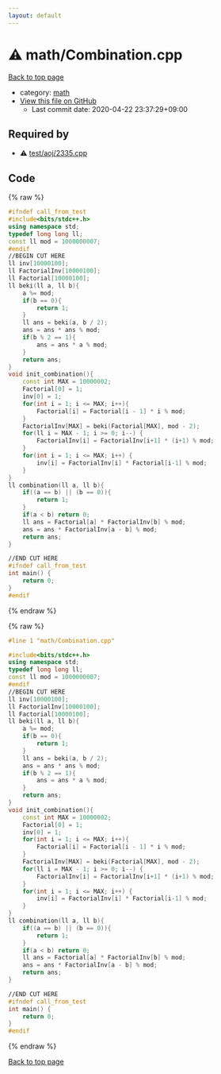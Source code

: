 ```yaml
---
layout: default
---
```


<!-- mathjax config similar to math.stackexchange -->
<script type="text/javascript" async
  src="https://cdnjs.cloudflare.com/ajax/libs/mathjax/2.7.5/MathJax.js?config=TeX-MML-AM_CHTML">
</script>
<script type="text/x-mathjax-config">
  MathJax.Hub.Config({
    TeX: { equationNumbers: { autoNumber: "AMS" }},
    tex2jax: {
      inlineMath: [ ['$','$'] ],
      processEscapes: true
    },
    "HTML-CSS": { matchFontHeight: false },
    displayAlign: "left",
    displayIndent: "2em"
  });
</script>

<script type="text/javascript" src="https://cdnjs.cloudflare.com/ajax/libs/jquery/3.4.1/jquery.min.js"></script>
<script src="https://cdn.jsdelivr.net/npm/jquery-balloon-js@1.1.2/jquery.balloon.min.js" integrity="sha256-ZEYs9VrgAeNuPvs15E39OsyOJaIkXEEt10fzxJ20+2I=" crossorigin="anonymous"></script>
<script type="text/javascript" src="../../assets/js/copy-button.js"></script>
<link rel="stylesheet" href="../../assets/css/copy-button.css" />


# :warning: math/Combination.cpp

<a href="../../index.html">Back to top page</a>

* category: <a href="../../index.html#7e676e9e663beb40fd133f5ee24487c2">math</a>
* <a href="{{ site.github.repository_url }}/blob/master/math/Combination.cpp">View this file on GitHub</a>
    - Last commit date: 2020-04-22 23:37:29+09:00




## Required by

* :warning: <a href="../test/aoj/2335.cpp.html">test/aoj/2335.cpp</a>


## Code

<a id="unbundled"></a>
{% raw %}
```cpp
#ifndef call_from_test
#include<bits/stdc++.h>
using namespace std;
typedef long long ll;
const ll mod = 1000000007;
#endif
//BEGIN CUT HERE
ll inv[10000100];
ll FactorialInv[10000100];
ll Factorial[10000100];
ll beki(ll a, ll b){
    a %= mod;
    if(b == 0){
        return 1;
    }
    ll ans = beki(a, b / 2);
    ans = ans * ans % mod;
    if(b % 2 == 1){
        ans = ans * a % mod;
    }
    return ans;
}
void init_combination(){
    const int MAX = 10000002;
    Factorial[0] = 1;
    inv[0] = 1;
    for(int i = 1; i <= MAX; i++){
        Factorial[i] = Factorial[i - 1] * i % mod;
    }
    FactorialInv[MAX] = beki(Factorial[MAX], mod - 2);
    for(ll i = MAX - 1; i >= 0; i--) {
        FactorialInv[i] = FactorialInv[i+1] * (i+1) % mod;
    }
    for(int i = 1; i <= MAX; i++) {
        inv[i] = FactorialInv[i] * Factorial[i-1] % mod;
    }
}
ll combination(ll a, ll b){
    if((a == b) || (b == 0)){
        return 1;
    }
    if(a < b) return 0;
    ll ans = Factorial[a] * FactorialInv[b] % mod;
    ans = ans * FactorialInv[a - b] % mod;
    return ans;
}

//END CUT HERE
#ifndef call_from_test
int main() {
    return 0;
}
#endif

```
{% endraw %}

<a id="bundled"></a>
{% raw %}
```cpp
#line 1 "math/Combination.cpp"

#include<bits/stdc++.h>
using namespace std;
typedef long long ll;
const ll mod = 1000000007;
#endif
//BEGIN CUT HERE
ll inv[10000100];
ll FactorialInv[10000100];
ll Factorial[10000100];
ll beki(ll a, ll b){
    a %= mod;
    if(b == 0){
        return 1;
    }
    ll ans = beki(a, b / 2);
    ans = ans * ans % mod;
    if(b % 2 == 1){
        ans = ans * a % mod;
    }
    return ans;
}
void init_combination(){
    const int MAX = 10000002;
    Factorial[0] = 1;
    inv[0] = 1;
    for(int i = 1; i <= MAX; i++){
        Factorial[i] = Factorial[i - 1] * i % mod;
    }
    FactorialInv[MAX] = beki(Factorial[MAX], mod - 2);
    for(ll i = MAX - 1; i >= 0; i--) {
        FactorialInv[i] = FactorialInv[i+1] * (i+1) % mod;
    }
    for(int i = 1; i <= MAX; i++) {
        inv[i] = FactorialInv[i] * Factorial[i-1] % mod;
    }
}
ll combination(ll a, ll b){
    if((a == b) || (b == 0)){
        return 1;
    }
    if(a < b) return 0;
    ll ans = Factorial[a] * FactorialInv[b] % mod;
    ans = ans * FactorialInv[a - b] % mod;
    return ans;
}

//END CUT HERE
#ifndef call_from_test
int main() {
    return 0;
}
#endif

```
{% endraw %}

<a href="../../index.html">Back to top page</a>


